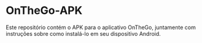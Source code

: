 # OnTheGo-APK
Este repositório contém o APK para o aplicativo OnTheGo, juntamente com instruções sobre como instalá-lo em seu dispositivo Android.
